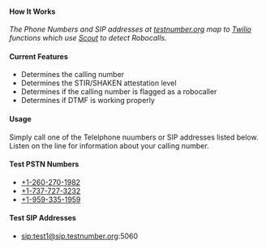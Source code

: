 #### How It Works

*The Phone Numbers and SIP addresses at [testnumber.org](http://testnumber.org) map to [Twilio](http://twilio.com) functions which use [Scout](http://scout.tel) to detect Robocalls.*

#### Current Features

- Determines the calling number
- Determines the STIR/SHAKEN attestation level
- Determines if the calling number is flagged as a robocaller
- Determines if DTMF is working properly

#### Usage

Simply call one of the Telelphone nuumbers or SIP addresses listed below. Listen on the line for information about your calling number.

#### Test PSTN Numbers

* <a href="tel:+12602701982">+1-260-270-1982</a>
* <a href="tel:+17377273232">+1-737-727-3232</a>
* <a href="tel:+19593351959">+1-959-335-1959</a>

#### Test SIP Addresses

* <a href="sip:test1@sip.testnumber.org:5060">sip:test1@sip.testnumber.org:5060</a>
